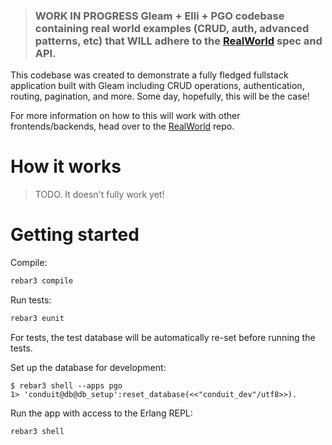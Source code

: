> ### WORK IN PROGRESS Gleam + Elli + PGO codebase containing real world examples (CRUD, auth, advanced patterns, etc) that WILL adhere to the [RealWorld](https://github.com/gothinkster/realworld) spec and API.

This codebase was created to demonstrate a fully fledged fullstack application built with Gleam including CRUD operations, authentication, routing, pagination, and more. Some day, hopefully, this will be the case!

For more information on how to this will work with other frontends/backends, head over to the [RealWorld](https://github.com/gothinkster/realworld) repo.


# How it works

> TODO. It doesn't fully work yet!

# Getting started

Compile:
```sh
rebar3 compile
```

Run tests:
```sh
rebar3 eunit
```

For tests, the test database will be automatically re-set
before running the tests.

Set up the database for development:
```
$ rebar3 shell --apps pgo
1> 'conduit@db@db_setup':reset_database(<<"conduit_dev"/utf8>>).
```

Run the app with access to the Erlang REPL:
```sh
rebar3 shell
```
